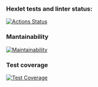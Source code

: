 ### Hexlet tests and linter status:
[![Actions Status](https://github.com/yudzhum/python-project-83/workflows/hexlet-check/badge.svg)](https://github.com/yudzhum/python-project-83/actions)
### Mantainability
[![Maintainability](https://api.codeclimate.com/v1/badges/647510c568941a372d33/maintainability)](https://codeclimate.com/github/yudzhum/python-project-83/maintainability)
### Test coverage
[![Test Coverage](https://api.codeclimate.com/v1/badges/647510c568941a372d33/test_coverage)](https://codeclimate.com/github/yudzhum/python-project-83/test_coverage)
